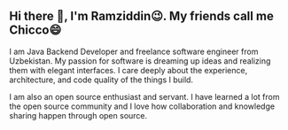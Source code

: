 ## Hi there 👋, I'm Ramziddin😉. My friends call me Chicco😄

I am Java Backend Developer and freelance software engineer from Uzbekistan. My passion for software is dreaming up ideas and realizing them with elegant interfaces. I care deeply about the experience, architecture, and code quality of the things I build.

I am also an open source enthusiast and servant. I have learned a lot from the open source community and I love how collaboration and knowledge sharing happen through open source. 

<!--
**chiccoteo/chiccoteo** is a ✨ _special_ ✨ repository because its `README.md` (this file) appears on your GitHub profile.

Here are some ideas to get you started:

- 🔭 I’m currently working on ...
- 🌱 I’m currently learning ...
- 👯 I’m looking to collaborate on ...
- 🤔 I’m looking for help with ...
- 💬 Ask me about ...
- 📫 How to reach me: ...
- 😄 Pronouns: ...
- ⚡ Fun fact: ...
-->
